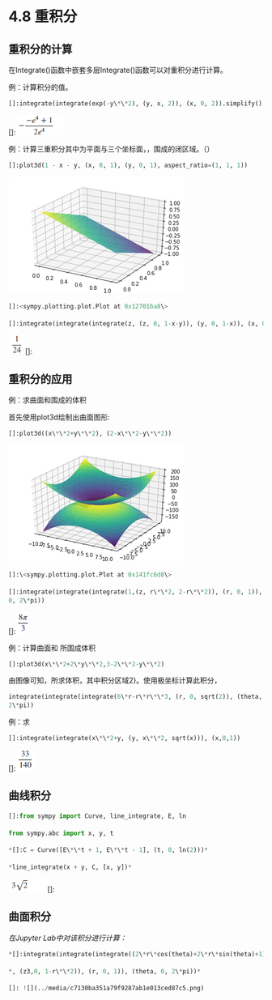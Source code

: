 # 4.8 重积分

## 重积分的计算

在Integrate()函数中嵌套多层Integrate()函数可以对重积分进行计算。

例：计算积分的值。
```python
[]:integrate(integrate(exp(-y\*\*2), (y, x, 2)), (x, 0, 2)).simplify()
```

\[\]:![](../media/a72a0415c477146d1e4571d484d5c41f.png)

例：计算三重积分其中为平面与三个坐标面，，围成的闭区域。（）

```python
[]:plot3d(1 - x - y, (x, 0, 1), (y, 0, 1), aspect_ratio=(1, 1, 1))
```

![C:\\Users\\Johan\\AppData\\Local\\Microsoft\\Windows\\INetCache\\Content.MSO\\E18883DA.tmp](../media/de1daf9cac3636ef5f72539cfc6ff85c.png)

```python
[]:<sympy.plotting.plot.Plot at 0x12701ba8\>

[]:integrate(integrate(integrate(z, (z, 0, 1-x-y)), (y, 0, 1-x)), (x, 0, 1))
```

![](../media/f465a7e3a9ea5cbbd168b2b71e124b0e.png)[]:

## 重积分的应用

例：求曲面和围成的体积

首先使用plot3d绘制出曲面图形:

```python
[]:plot3d((x\*\*2+y\*\*2), (2-x\*\*2-y\*\*2))
```
![C:\\Users\\Johan\\AppData\\Local\\Microsoft\\Windows\\INetCache\\Content.MSO\\8B72AC8.tmp](../media/adc35c7f3c9466552aeed4bc3b4f9e36.png)
```python
[]:\<sympy.plotting.plot.Plot at 0x141fc6d8\>

[]:integrate(integrate(integrate(1,(z, r\*\*2, 2-r\*\*2)), (r, 0, 1)), (theta,
0, 2\*pi))
```
\[\]:![](../media/6a7fd950ff83c3ad5ef520c561e8065b.png)

例：计算曲面和 所围成体积
```python
[]:plot3d(x\*\*2+2\*y\*\*2,3-2\*\*2-y\*\*2)
```
由图像可知，所求体积，其中积分区域2}。使用极坐标计算此积分，
```python
integrate(integrate(integrate(6\*r-r\*r\*\*3, (r, 0, sqrt(2)), (theta, 0,
2\*pi))
```
例：求
```python
[]:integrate(integrate(x\*\*2+y, (y, x\*\*2, sqrt(x))), (x,0,1))
```
\[\]:![](../media/946ba3024d82c4d181c853198b09d42c.png)

## 曲线积分
```python
[]:from sympy import Curve, line_integrate, E, ln

from sympy.abc import x, y, t

*[]:C = Curve([E\*\*t + 1, E\*\*t - 1], (t, 0, ln(2)))*

*line_integrate(x + y, C, [x, y])*
```

![](../media/8a773398109992002c18b98933f65972.png)[]:

## 曲面积分

*在Jupyter Lab中对该积分进行计算：*

```python
*[]:integrate(integrate(integrate((2\*r\*cos(theta)+2\*r\*sin(theta)+1)\*r*

*, (z3,0, 1-r\*\*2)), (r, 0, 1)), (theta, 0, 2\*pi))*

[]: ![](../media/c7130ba351a79f9287ab1e013ced87c5.png)
```